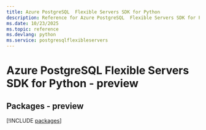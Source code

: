 ```yaml
---
title: Azure PostgreSQL  Flexible Servers SDK for Python
description: Reference for Azure PostgreSQL  Flexible Servers SDK for Python
ms.date: 10/23/2025
ms.topic: reference
ms.devlang: python
ms.service: postgresqlflexibleservers
---
```

# Azure PostgreSQL  Flexible Servers SDK for Python - preview
## Packages - preview
[!INCLUDE [packages](postgresql--flexible-servers-index.md)]